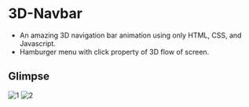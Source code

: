 # 3D-Navbar
* An amazing 3D navigation bar animation using only HTML, CSS, and Javascript.
* Hamburger menu with click property of 3D flow of screen.

## Glimpse
![1](https://user-images.githubusercontent.com/79959361/199026376-7752e7e5-4d32-4d40-bcb4-6548dfa13c2c.png)
![2](https://user-images.githubusercontent.com/79959361/199026395-c21f669a-acbb-4398-ada0-6234109f9595.png)
